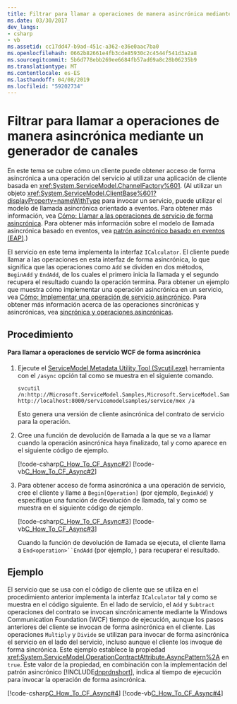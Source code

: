 ```yaml
---
title: Filtrar para llamar a operaciones de manera asincrónica mediante un generador de canales
ms.date: 03/30/2017
dev_langs:
- csharp
- vb
ms.assetid: cc17dd47-b9ad-451c-a362-e36e0aac7ba0
ms.openlocfilehash: 0662b82661e4fb3cde85930c2c4544f541d3a2a8
ms.sourcegitcommit: 5b6d778ebb269ee6684fb57ad69a8c28b06235b9
ms.translationtype: MT
ms.contentlocale: es-ES
ms.lasthandoff: 04/08/2019
ms.locfileid: "59202734"
---
```

# <a name="how-to-call-operations-asynchronously-using-a-channel-factory"></a>Filtrar para llamar a operaciones de manera asincrónica mediante un generador de canales
En este tema se cubre cómo un cliente puede obtener acceso de forma asincrónica a una operación del servicio al utilizar una aplicación de cliente basada en <xref:System.ServiceModel.ChannelFactory%601>. (Al utilizar un objeto <xref:System.ServiceModel.ClientBase%601?displayProperty=nameWithType> para invocar un servicio, puede utilizar el modelo de llamada asincrónica orientado a eventos. Para obtener más información, vea [Cómo: Llamar a las operaciones de servicio de forma asincrónica](../../../../docs/framework/wcf/feature-details/how-to-call-wcf-service-operations-asynchronously.md). Para obtener más información sobre el modelo de llamada asincrónica basado en eventos, vea [patrón asincrónico basado en eventos (EAP)](../../../../docs/standard/asynchronous-programming-patterns/event-based-asynchronous-pattern-eap.md).)  
  
 El servicio en este tema implementa la interfaz `ICalculator`. El cliente puede llamar a las operaciones en esta interfaz de forma asincrónica, lo que significa que las operaciones como `Add` se dividen en dos métodos, `BeginAdd` y `EndAdd`, de los cuales el primero inicia la llamada y el segundo recupera el resultado cuando la operación termina. Para obtener un ejemplo que muestra cómo implementar una operación asincrónica en un servicio, vea [Cómo: Implementar una operación de servicio asincrónico](../../../../docs/framework/wcf/how-to-implement-an-asynchronous-service-operation.md). Para obtener más información acerca de las operaciones sincrónicas y asincrónicas, vea [sincrónica y operaciones asincrónicas](../../../../docs/framework/wcf/synchronous-and-asynchronous-operations.md).  
  
## <a name="procedure"></a>Procedimiento  
  
#### <a name="to-call-wcf-service-operations-asynchronously"></a>Para llamar a operaciones de servicio WCF de forma asincrónica  
  
1.  Ejecute el [ServiceModel Metadata Utility Tool (Svcutil.exe)](../../../../docs/framework/wcf/servicemodel-metadata-utility-tool-svcutil-exe.md) herramienta con el `/async` opción tal como se muestra en el siguiente comando.  
  
    ```  
    svcutil /n:http://Microsoft.ServiceModel.Samples,Microsoft.ServiceModel.Samples http://localhost:8000/servicemodelsamples/service/mex /a  
    ```  
  
     Esto genera una versión de cliente asincrónica del contrato de servicio para la operación.  
  
2.  Cree una función de devolución de llamada a la que se va a llamar cuando la operación asincrónica haya finalizado, tal y como aparece en el siguiente código de ejemplo.  
  
     [!code-csharp[C_How_To_CF_Async#2](../../../../samples/snippets/csharp/VS_Snippets_CFX/c_how_to_cf_async/cs/client.cs#2)]
     [!code-vb[C_How_To_CF_Async#2](../../../../samples/snippets/visualbasic/VS_Snippets_CFX/c_how_to_cf_async/vb/client.vb#2)]  
  
3.  Para obtener acceso de forma asincrónica a una operación de servicio, cree el cliente y llame a `Begin[Operation]` (por ejemplo, `BeginAdd`) y especifique una función de devolución de llamada, tal y como se muestra en el siguiente código de ejemplo.  
  
     [!code-csharp[C_How_To_CF_Async#3](../../../../samples/snippets/csharp/VS_Snippets_CFX/c_how_to_cf_async/cs/client.cs#3)]
     [!code-vb[C_How_To_CF_Async#3](../../../../samples/snippets/visualbasic/VS_Snippets_CFX/c_how_to_cf_async/vb/client.vb#3)]  
  
     Cuando la función de devolución de llamada se ejecuta, el cliente llama a `End<operation>``EndAdd` (por ejemplo, ) para recuperar el resultado.  
  
## <a name="example"></a>Ejemplo  
 El servicio que se usa con el código de cliente que se utiliza en el procedimiento anterior implementa la interfaz `ICalculator` tal y como se muestra en el código siguiente. En el lado de servicio, el `Add` y `Subtract` operaciones del contrato se invocan sincrónicamente mediante la Windows Communication Foundation (WCF) tiempo de ejecución, aunque los pasos anteriores del cliente se invocan de forma asincrónica en el cliente. Las operaciones `Multiply` y `Divide` se utilizan para invocar de forma asincrónica el servicio en el lado del servicio, incluso aunque el cliente los invoque de forma sincrónica. Este ejemplo establece la propiedad <xref:System.ServiceModel.OperationContractAttribute.AsyncPattern%2A> en `true`. Este valor de la propiedad, en combinación con la implementación del patrón asincrónico [!INCLUDE[dnprdnshort](../../../../includes/dnprdnshort-md.md)], indica al tiempo de ejecución para invocar la operación de forma asincrónica.  
  
 [!code-csharp[C_How_To_CF_Async#4](../../../../samples/snippets/csharp/VS_Snippets_CFX/c_how_to_cf_async/cs/service.cs#4)]
 [!code-vb[C_How_To_CF_Async#4](../../../../samples/snippets/visualbasic/VS_Snippets_CFX/c_how_to_cf_async/vb/service.vb#4)]  
